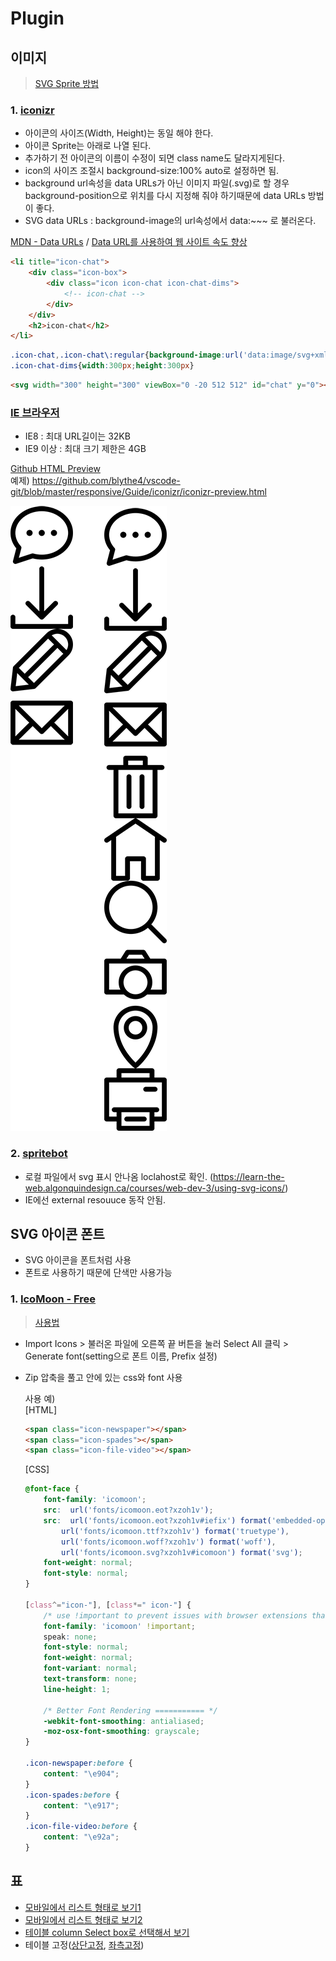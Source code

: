 # Plugin

## 이미지  
> [SVG Sprite 방법](https://a11y.gitbook.io/graphics-aria/svg-graphics/sprites)

### 1. [iconizr](https://iconizr.com/)
* 아이콘의 사이즈(Width, Height)는 동일 해야 한다.
* 아이콘 Sprite는 아래로 나열 된다.
* 추가하기 전 아이콘의 이름이 수정이 되면 class name도 달라지게된다.
* icon의 사이즈 조절시 background-size:100% auto로 설정하면 됨.
* background url속성을 data URLs가 아닌 이미지 파일(.svg)로 할 경우 background-position으로 위치를 다시 지정해 줘야 하기때문에 data URLs 방법이 좋다.
* SVG data URLs : background-image의 url속성에서 data:~~~ 로 불러온다. 

[MDN - Data URLs](https://developer.mozilla.org/ko/docs/Web/HTTP/Basics_of_HTTP/Data_URIs) /
[Data URL를 사용하여 웹 사이트 속도 향상](https://blog.teamtreehouse.com/using-data-uris-speed-website)

```html
<li title="icon-chat">
    <div class="icon-box">
        <div class="icon icon-chat icon-chat-dims">
            <!-- icon-chat -->
        </div>
    </div>
    <h2>icon-chat</h2>
</li>
```
```css
.icon-chat,.icon-chat\:regular{background-image:url('data:image/svg+xml,%3Csvg%20xmlns%3D%22http%3A%2F%2Fwww.w3.org%2F2000%2Fsvg%22%20width%3D%22300%22%20height%3D%22300%22%20viewBox%3D%220%20-20%20512%20512%22%3E%3Cpath%20d%3D%22M256%200C120.55%200%200%2092.375%200%20217.988c0%2045.88%2016.29%2089.32%2047.234%20126.29L20.641%20446.96c-3.946%2015.226%2010.523%2028.934%2025.566%2024.023l135.672-44.28c23.969%206.155%2048.871%209.273%2074.121%209.273%20135.535%200%20256-92.465%20256-217.989C512%2091.391%20390.242%200%20256%200zm0%20395.977c-23.703%200-47.02-3.16-69.293-9.387a20.04%2020.04%200%200%200-11.594.246L68.52%20421.629l20.093-77.578a19.997%2019.997%200%200%200-4.66-18.57C55.2%20294.304%2040%20257.132%2040%20217.987c0-98.144%2096.898-177.992%20216-177.992s216%2079.848%20216%20177.992-96.898%20177.989-216%20177.989zm25-177.993c0%2013.809-11.191%2025-25%2025s-25-11.191-25-25c0-13.804%2011.191-25%2025-25s25%2011.196%2025%2025zm100%200c0%2013.809-11.191%2025-25%2025s-25-11.191-25-25c0-13.804%2011.191-25%2025-25s25%2011.196%2025%2025zm-200%200c0%2013.809-11.191%2025-25%2025s-25-11.191-25-25c0-13.804%2011.191-25%2025-25s25%2011.196%2025%2025zm0%200%22%2F%3E%3C%2Fsvg%3E');background-repeat:no-repeat}
.icon-chat-dims{width:300px;height:300px}
```
```html
<svg width="300" height="300" viewBox="0 -20 512 512" id="chat" y="0"><path d="M256 0C120.55 0 0 92.375 0 217.988c0 45.88 16.29 89.32 47.234 126.29L20.641 446.96c-3.946 15.226 10.523 28.934 25.566 24.023l135.672-44.28c23.969 6.155 48.871 9.273 74.121 9.273 135.535 0 256-92.465 256-217.989C512 91.391 390.242 0 256 0zm0 395.977c-23.703 0-47.02-3.16-69.293-9.387a20.04 20.04 0 0 0-11.594.246L68.52 421.629l20.093-77.578a19.997 19.997 0 0 0-4.66-18.57C55.2 294.304 40 257.132 40 217.987c0-98.144 96.898-177.992 216-177.992s216 79.848 216 177.992-96.898 177.989-216 177.989zm25-177.993c0 13.809-11.191 25-25 25s-25-11.191-25-25c0-13.804 11.191-25 25-25s25 11.196 25 25zm100 0c0 13.809-11.191 25-25 25s-25-11.191-25-25c0-13.804 11.191-25 25-25s25 11.196 25 25zm-200 0c0 13.809-11.191 25-25 25s-25-11.191-25-25c0-13.804 11.191-25 25-25s25 11.196 25 25zm0 0"/></svg>
```

### [IE 브라우저](http://caniuse.com/datauri)  
- IE8 : 최대 URL길이는 32KB
- IE9 이상 : 최대 크기 제한은 4GB  

[Github HTML Preview](https://htmlpreview.github.io/)  
예제) https://github.com/blythe4/vscode-git/blob/master/responsive/Guide/iconizr/iconizr-preview.html

![이미지](/img/icon_01.png)  

### 2. [spritebot](https://github.com/thomasjbradley/spritebot#download)
* 로컬 파일에서 svg 표시 안나옴 loclahost로 확인. (https://learn-the-web.algonquindesign.ca/courses/web-dev-3/using-svg-icons/)  
* IE에선 external resouuce 동작 안됨.

## SVG 아이콘 폰트
* SVG 아이콘을 폰트처럼 사용  
* 폰트로 사용하기 때문에 단색만 사용가능  

### 1. [IcoMoon - Free](https://icomoon.io/app/#/select)
> [사용법](https://dkdlfhd.blog.me/220912398067)
* Import Icons > 불러온 파일에 오른쪽 끝 버튼을 눌러 Select All 클릭 > Generate font(setting으로 폰트 이름, Prefix 설정)
* Zip 압축을 풀고 안에 있는 css와 font 사용

    사용 예)  
    [HTML]
    ```html
    <span class="icon-newspaper"></span>
    <span class="icon-spades"></span>
    <span class="icon-file-video"></span>
    ```
    [CSS]
    ```css
    @font-face {
        font-family: 'icomoon';
        src:  url('fonts/icomoon.eot?xzoh1v');
        src:  url('fonts/icomoon.eot?xzoh1v#iefix') format('embedded-opentype'),
            url('fonts/icomoon.ttf?xzoh1v') format('truetype'),
            url('fonts/icomoon.woff?xzoh1v') format('woff'),
            url('fonts/icomoon.svg?xzoh1v#icomoon') format('svg');
        font-weight: normal;
        font-style: normal;
    }

    [class^="icon-"], [class*=" icon-"] {
        /* use !important to prevent issues with browser extensions that change fonts */
        font-family: 'icomoon' !important;
        speak: none;
        font-style: normal;
        font-weight: normal;
        font-variant: normal;
        text-transform: none;
        line-height: 1;

        /* Better Font Rendering =========== */
        -webkit-font-smoothing: antialiased;
        -moz-osx-font-smoothing: grayscale;
    }

    .icon-newspaper:before {
        content: "\e904";
    }
    .icon-spades:before {
        content: "\e917";
    }
    .icon-file-video:before {
        content: "\e92a";
    }
    ```

## 표  
* [모바일에서 리스트 형태로 보기1](https://www.jqueryscript.net/demo/Small-Responsive-Table-Plugin-with-jQuery-CSS3-Stacked-Rows/)
* [모바일에서 리스트 형태로 보기2](https://codepen.io/AllThingsSmitty/pen/MyqmdM)
* [테이블 column Select box로 선택해서 보기](http://gergeo.se/RWD-Table-Patterns/)  
* 테이블 고정([상단고정](https://codepen.io/blythe4/pen/qgaBVG/), [좌측고정](https://codepen.io/blythe4/pen/OdRJvb/))